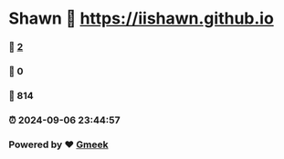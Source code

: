 # Shawn :link: https://iishawn.github.io 
### :page_facing_up: [2](https://iishawn.github.io/tag.html) 
### :speech_balloon: 0 
### :hibiscus: 814 
### :alarm_clock: 2024-09-06 23:44:57 
### Powered by :heart: [Gmeek](https://github.com/Meekdai/Gmeek)
